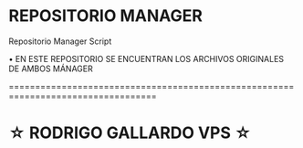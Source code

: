 ﻿# REPOSITORIO MANAGER

Repositorio Manager Script 

 • EN ESTE REPOSITORIO SE ENCUENTRAN LOS ARCHIVOS ORIGINALES DE AMBOS MÁNAGER


==================================================================================

☆ RODRIGO GALLARDO VPS ☆
=================================================
